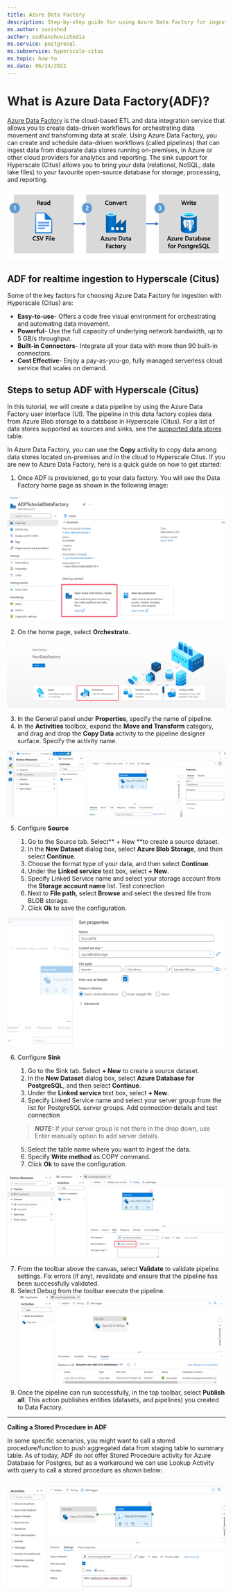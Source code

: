 ```yaml
---
title: Azure Data Factory
description: Step-by-step guide for using Azure Data Factory for ingestion on Hyperscale Citus
ms.author: suvishod
author: sudhanshuvishodia
ms.service: postgresql
ms.subservice: hyperscale-citus
ms.topic: how-to
ms.date: 06/24/2022
---
```


# What is Azure Data Factory(ADF)?

[Azure Data Factory](https://docs.microsoft.com/azure/data-factory/introduction) is the cloud-based ETL and data integration service that allows you to create data-driven workflows for orchestrating data movement and transforming data at scale. Using Azure Data Factory, you can create and schedule data-driven workflows (called pipelines) that can ingest data from disparate data stores running on-premises, in Azure or other cloud providers for analytics and reporting.
The sink support for Hyperscale (Citus) allows you to bring your data (relational, NoSQL, data lake files) to your favourite open-source database for storage, processing, and reporting.

![Dataflow diagram for Azure Data Factory.](../media/howto-hyperscale-ingestion/ADF_architecture.png)

## ADF for realtime ingestion to Hyperscale (Citus)

Some of the key factors for choosing Azure Data Factory for ingestion with Hyperscale (Citus) are:

* **Easy-to-use**- Offers a code free visual environment for orchestrating and automating data movement.
* **Powerful**- Use the full capacity of underlying network bandwidth, up to 5 GB/s throughput.
* **Built-in Connectors**- Integrate all your data with more than 90 built-in connectors.
* **Cost Effective**- Enjoy a pay-as-you-go, fully managed serverless cloud service that scales on demand.

## Steps to setup ADF with Hyperscale (Citus)

In this tutorial, we will create a data pipeline by using the Azure Data Factory user interface (UI). The pipeline in this data factory copies data from Azure Blob storage to a database in Hyperscale (Citus). For a list of data stores supported as sources and sinks, see the [supported data stores](https://docs.microsoft.com/azure/data-factory/copy-activity-overview#supported-data-stores-and-formats) table.

In Azure Data Factory, you can use the **Copy** activity to copy data among data stores located on-premises and in the cloud to Hyperscale Citus. If you are new to Azure Data Factory, here is a quick guide on how to get started:

1. Once ADF is provisioned, go to your data factory. You will see the Data Factory home page as shown in the following image:

![Landing page of Azure Data Factory.](../media/howto-hyperscale-ingestion/ADF_Home.png)

2. On the home page, select **Orchestrate**.

![Orchestrate page of Azure Data Factory.](../media/howto-hyperscale-ingestion/ADF_Orchestrate.png)

3. In the General panel under **Properties**, specify the name of pipeline. 
4. In the **Activities** toolbox, expand the **Move and Transform** category, and drag and drop the **Copy Data** activity to the pipeline designer surface. Specify the activity name.

![Pipeline in Azure Data Factory.](../media/howto-hyperscale-ingestion/ADF_Pipeline_COPY.png)

5. Configure **Source**

   1. Go to the Source tab. Select** + New **to create a source dataset.
   2. In the **New Dataset** dialog box, select **Azure Blob Storage**, and then select **Continue**. 
   3. Choose the format type of your data, and then select **Continue**.
   4. Under the **Linked service** text box, select **+ New**.
   5. Specify Linked Service name and select your storage account from the **Storage account name** list. Test connection
   6. Next to **File path**, select **Browse** and select the desired file from BLOB storage.
   7. Click **Ok** to save the configuration.

![Configuring Source in of Azure Data Factory.](../media/howto-hyperscale-ingestion/ADF_Configure_Source.png)

6. Configure **Sink**

    1. Go to the Sink tab. Select **+ New** to create a source dataset.
    2. In the **New Dataset** dialog box, select **Azure Database for PostgreSQL**, and then select **Continue**.
    3. Under the **Linked service** text box, select **+ New**. 
    4. Specify Linked Service name and select your server group from the list for PostgreSQL server groups. Add connection details and test connection
    > **_NOTE:_**  If your server group is not there in the drop down, use Enter manually option to add server details.
    5. Select the table name where you want to ingest the data.
    6. Specify **Write method** as COPY command.
    7. Click **Ok** to save the configuration.

![Configuring Sink in of Azure Data Factory.](../media/howto-hyperscale-ingestion/ADF_Configure_Sink.png)

7. From the toolbar above the canvas, select **Validate** to validate pipeline settings. Fix errors (if any), revalidate and ensure that the pipeline has been successfully validated.
8. Select Debug from the toolbar execute the pipeline.
![Debug and Execute in of Azure Data Factory.](../media/howto-hyperscale-ingestion/ADF_Execute.png)
9. Once the pipeline can run successfully, in the top toolbar, select **Publish all**. This action publishes entities (datasets, and pipelines) you created to Data Factory.


---
**Calling a Stored Procedure in ADF**

In some specific scenarios, you might want to call a stored procedure/function to push aggregated data from staging table to summary table. As of today, ADF do not offer Stored Procedure activity for Azure Database for Postgres, but as a workaround we can use Lookup Activity with query to call a stored procedure as shown below:

![Calling a procedure in Azure Data Factory.](../media/howto-hyperscale-ingestion/ADF_Call_Procedure.png)
---

